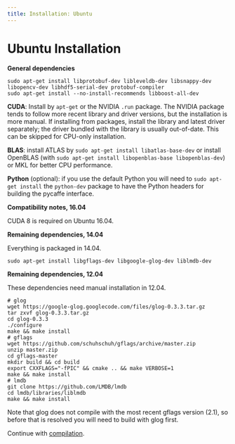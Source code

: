 ```yaml
---
title: Installation: Ubuntu
---
```


# Ubuntu Installation

**General dependencies**

    sudo apt-get install libprotobuf-dev libleveldb-dev libsnappy-dev libopencv-dev libhdf5-serial-dev protobuf-compiler
    sudo apt-get install --no-install-recommends libboost-all-dev

**CUDA**: Install by `apt-get` or the NVIDIA `.run` package.
The NVIDIA package tends to follow more recent library and driver versions, but the installation is more manual.
If installing from packages, install the library and latest driver separately; the driver bundled with the library is usually out-of-date.
This can be skipped for CPU-only installation.

**BLAS**: install ATLAS by `sudo apt-get install libatlas-base-dev` or install OpenBLAS (with `sudo apt-get install libopenblas-base libopenblas-dev`) or MKL for better CPU performance.

**Python** (optional): if you use the default Python you will need to `sudo apt-get install` the `python-dev` package to have the Python headers for building the pycaffe interface.

**Compatibility notes, 16.04**

CUDA 8 is required on Ubuntu 16.04.

**Remaining dependencies, 14.04**

Everything is packaged in 14.04.

    sudo apt-get install libgflags-dev libgoogle-glog-dev liblmdb-dev

**Remaining dependencies, 12.04**

These dependencies need manual installation in 12.04.

    # glog
    wget https://google-glog.googlecode.com/files/glog-0.3.3.tar.gz
    tar zxvf glog-0.3.3.tar.gz
    cd glog-0.3.3
    ./configure
    make && make install
    # gflags
    wget https://github.com/schuhschuh/gflags/archive/master.zip
    unzip master.zip
    cd gflags-master
    mkdir build && cd build
    export CXXFLAGS="-fPIC" && cmake .. && make VERBOSE=1
    make && make install
    # lmdb
    git clone https://github.com/LMDB/lmdb
    cd lmdb/libraries/liblmdb
    make && make install

Note that glog does not compile with the most recent gflags version (2.1), so before that is resolved you will need to build with glog first.

Continue with [compilation](installation.html#compilation).
